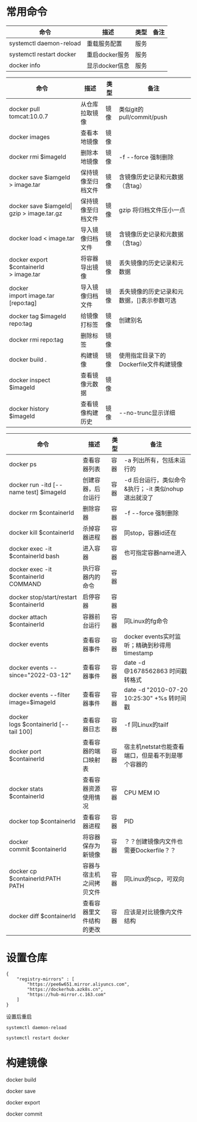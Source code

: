 # 常用命令

| 命令                     | 描述           | 类型 | 备注 |
| ------------------------ | -------------- | ---- | ---- |
| systemctl daemon-reload  | 重载服务配置   | 服务 |      |
| systemctl restart docker | 重启docker服务 | 服务 |      |
| docker info              | 显示docker信息 | 服务 |      |

| 命令                                           | 描述               | 类型 | 备注                                       |
| ---------------------------------------------- | ------------------ | ---- | ------------------------------------------ |
| docker pull tomcat:10.0.7                      | 从仓库拉取镜像     | 镜像 | 类似git的pull/commit/push                  |
| docker images                                  | 查看本地镜像       | 镜像 |                                            |
| docker rmi $imageId                            | 删除本地镜像       | 镜像 | -f --force 强制删除                        |
| docker save $iamgeId > image.tar              | 保持镜像至归档文件 | 镜像 | 含镜像历史记录和元数据（含tag）            |
| docker save $iamgeId&#124; gzip > image.tar.gz | 保持镜像至归档文件 | 镜像 | gzip 将归档文件压小一点                    |
| docker load < image.tar                        | 导入镜像归档文件   | 镜像 | 含镜像历史记录和元数据（含tag）            |
| docker export $containerId > image.tar        | 将容器导出镜像     | 镜像 | 丢失镜像的历史记录和元数据                 |
| docker import image.tar [repo:tag]            | 导入镜像归档文件   | 镜像 | 丢失镜像的历史记录和元数据，[]表示参数可选 |
| docker tag $imageId repo:tag                   | 给镜像打标签       | 镜像 | 创建别名                                   |
| docker rmi repo:tag                            | 删除标签           | 镜像 |                                            |
| docker build .                                 | 构建镜像           | 镜像 | 使用指定目录下的Dockerfile文件构建镜像     |
| docker inspect $imageId                        | 查看镜像元数据     | 镜像 |                                            |
| docker history $imageId                        | 查看镜像构建历史   | 镜像 | --no-trunc显示详细                         |

| 命令                                     | 描述                     | 类型 | 备注                                                |
| ---------------------------------------- | ------------------------ | ---- | --------------------------------------------------- |
| docker ps                                | 查看容器列表             | 容器 | -a 列出所有，包括未运行的                           |
| docker run -itd [--name test] $imageId | 创建容器，后台运行       | 容器 | -d 后台运行，类似命令&执行；-it 类似nohup退出就没了 |
| docker rm $containerId                   | 删除容器                 | 容器 | -f --force 强制删除                                 |
| docker kill $containerId                 | 杀掉容器进程             | 容器 | 同stop，容器id还在                                  |
| docker exec -it $containerId bash        | 进入容器                 | 容器 | 也可指定容器name进入                                |
| docker exec -it $containerId COMMAND     | 执行容器内的命令         | 容器 |                                                     |
| docker stop/start/restart $containerId   | 启停容器                 | 容器 |                                                     |
| docker attach $containerId               | 容器前台运行             | 容器 | 同Linux的fg命令                                     |
| docker events                            | 查看容器事件             | 容器 | docker events实时监听；精确到秒得用timestamp        |
| docker events --since="2022-03-12"       | 查看容器事件             | 容器 | date -d @1678562863 时间戳转格式                    |
| docker events --filter image=$imageId    | 查看容器事件             | 容器 | date -d "2010-07-20 10:25:30" +%s 转时间戳          |
| docker logs $containerId [--tail 100]   | 查看容器日志             | 容器 | -f 同Linux的tailf                                   |
| docker port $containerId                 | 查看容器的端口映射表     | 容器 | 宿主机netstat也能查看端口，但是看不到是哪个容器的   |
| docker stats $containerId                | 查看容器资源使用情况     | 容器 | CPU MEM IO                                          |
| docker top $containerId                  | 查看容器进程             | 容器 | PID                                                 |
| docker commit $containerId              | 将容器保存为新镜像       | 容器 | ？？创建镜像内文件也需要Dockerfile？？              |
| docker cp $containerId:PATH PATH         | 容器与宿主机之间拷贝文件 | 容器 | 同Linux的scp，可双向                                |
| docker diff $containerId                 | 查看容器里文件结构的更改 | 容器 | 应该是对比镜像内文件结构                            |

# 设置仓库

```
{
    "registry-mirrors" : [
        "https://pee6w651.mirror.aliyuncs.com",
        "https://dockerhub.azk8s.cn",
        "https://hub-mirror.c.163.com"
    ]
}
```

设置后重启

`systemctl daemon-reload`

`systemctl restart docker`

# 构建镜像

docker build

docker save

docker export

docker commit
